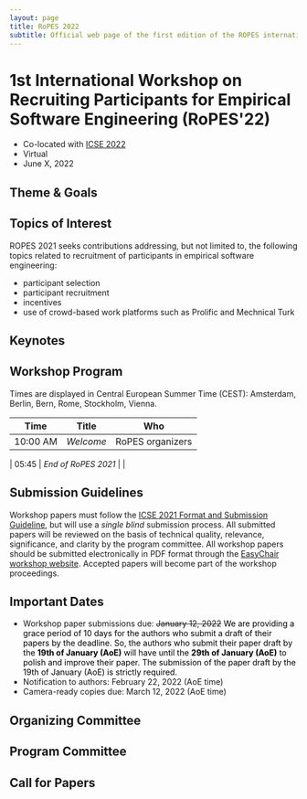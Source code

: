 ```yaml
---
layout: page
title: RoPES 2022
subtitle: Official web page of the first edition of the ROPES international workshop
---
```


# 1st International Workshop on Recruiting Participants for Empirical Software Engineering (RoPES'22)  

- Co-located with [ICSE 2022](https://conf.researchr.org/home/icse-2022) 
- Virtual
- June X, 2022


## Theme & Goals



## Topics of Interest

ROPES 2021 seeks contributions addressing, but not limited to, the following
topics related to recruitment of participants in empirical software engineering:
- participant selection
- participant recruitment
- incentives
- use of crowd-based work platforms such as Prolific and Mechnical Turk


## Keynotes

## Workshop Program 

Times are displayed in Central European Summer Time (CEST): Amsterdam, Berlin, Bern, Rome, Stockholm, Vienna.

| Time | Title | Who |
| --- |  --- | --- |
| 10:00 AM | *Welcome* | RoPES organizers |

| 05:45 | *End of RoPES 2021* | |

## Submission Guidelines 


Workshop papers must follow the [ICSE 2021 Format and Submission Guideline](https://conf.researchr.org/track/icse-2021/icse-2021-papers#Call-for-Papers), but will use a *single blind* submission process. All submitted papers will be reviewed on the basis of technical quality, relevance, significance, and clarity by the program committee. All workshop papers should be submitted electronically in PDF format through the [EasyChair workshop website](https://easychair.org/conferences/?conf=ropes2022). Accepted papers will become part of the workshop proceedings.

## Important Dates 
- Workshop paper submissions due: <del>January 12, 2022</del> <span style="color:black;">We are providing a grace period of 10 days for the authors who submit a draft of their papers by the deadline. So, the authors who submit their paper draft by the <b>19th of January (AoE)</b> will have until the <b>29th of January (AoE)</b> to polish and improve their paper. The submission of the paper draft by the 19th of January (AoE) is strictly required.</span>
- Notification to authors: February 22, 2022 (AoE time)
- Camera-ready copies due: March 12, 2022 (AoE time)

## Organizing Committee 


## Program Committee 


## Call for Papers 

